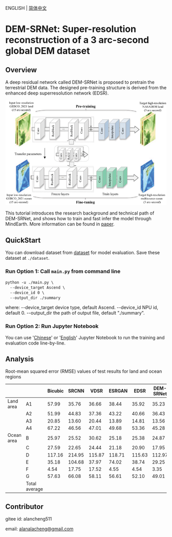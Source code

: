 ENGLISH | [简体中文](README_CN.md)

# DEM-SRNet: Super-resolution reconstruction of a 3 arc-second global DEM dataset

## Overview

A deep residual network called DEM-SRNet is proposed to pretrain the terrestrial DEM data. The designed pre-training structure is derived from the enhanced deep superresolution network (EDSR).

![dem](images/dem_Dem_Sr.png)

This tutorial introduces the research background and technical path of DEM-SRNet, and shows how to train and fast infer the model through MindEarth. More information can be found in [paper](https://pubmed.ncbi.nlm.nih.gov/36604030/).

## QuickStart

You can download dataset from [dataset](https://download.mindspore.cn/mindscience/mindearth/dataset/dem_dataset.zip) for model evaluation. Save these dataset at `./dataset`.

### Run Option 1: Call `main.py` from command line

```shell
python -u ./main.py \
  --device_target Ascend \
  --device_id 0 \
  --output_dir ./summary
```

where:
--device_target device type, default Ascend.
--device_id NPU id, default 0.
--output_dir the path of output file, default "./summary".

### Run Option 2: Run Jupyter Notebook

You can use '[Chinese](DEM-SRNet_CN.ipynb)' or '[English](DEM-SRNet.ipynb)' Jupyter Notebook to run the training and evaluation code line-by-line.

## Analysis

Root-mean squared error (RMSE) values of test results for land and ocean regions

|            |               | Bicubic | SRCNN  | VDSR   | ESRGAN | EDSR   | DEM-SRNet | ΔRMSE (%) |
| :--------- | ------------- | ------- | ------ | ------ | ------ | ------ | --------- | --------- |
| Land area  | A1            | 57.99   | 35.76  | 36.66  | 38.44  | 35.92  | 35.23     | 39.24     |
|            | A2            | 51.99   | 44.83  | 37.36  | 43.22  | 40.66  | 36.43     | 29.92     |
|            | A3            | 20.85   | 13.60  | 20.44  | 13.89  | 14.81  | 13.56     | 34.96     |
|            | A4            | 67.22   | 46.56  | 47.01  | 49.68  | 53.36  | 45.28     | 32.63     |
| Ocean area | B             | 25.97   | 25.52  | 30.62  | 25.18  | 25.38  | 24.87     | 4.24      |
|            | C             | 27.59   | 22.65  | 24.44  | 21.18  | 20.90  | 17.95     | 34.94     |
|            | D             | 117.16  | 214.95 | 115.87 | 118.71 | 115.63 | 112.97    | 3.58      |
|            | E             | 35.18   | 104.68 | 37.97  | 74.02  | 38.74  | 29.25     | 16.86     |
|            | F             | 4.54    | 17.75  | 17.52  | 4.55   | 4.54   | 3.35      | 26.21     |
|            | G             | 57.63   | 66.08  | 58.11  | 56.61  | 52.10  | 49.01     | 14.96     |
|            | Total average |         |        |        |        |        |           | 23.75     |

## Contributor

gitee id: alancheng511

email: alanalacheng@gmail.com